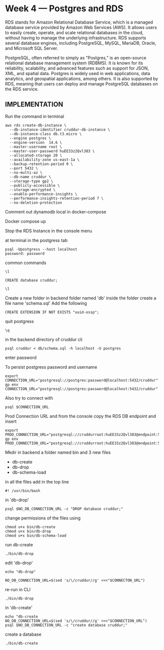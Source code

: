 # Week 4 — Postgres and RDS

RDS stands for Amazon Relational Database Service, which is a managed database service provided by Amazon Web Services (AWS). It allows users to easily create, operate, and scale relational databases in the cloud, without having to manage the underlying infrastructure. RDS supports several database engines, including PostgreSQL, MySQL, MariaDB, Oracle, and Microsoft SQL Server.

PostgreSQL, often referred to simply as "Postgres," is an open-source relational database management system (RDBMS). It is known for its reliability, scalability, and advanced features such as support for JSON, XML, and spatial data. Postgres is widely used in web applications, data analytics, and geospatial applications, among others. It is also supported by RDS, meaning that users can deploy and manage PostgreSQL databases on the RDS service.

## IMPLEMENTATION

Run the command in terminal

```
aws rds create-db-instance \
  --db-instance-identifier cruddur-db-instance \
  --db-instance-class db.t3.micro \
  --engine postgres \
  --engine-version  14.6 \
  --master-username root \
  --master-user-password huEE33z2Qvl383 \
  --allocated-storage 20 \
  --availability-zone us-east-1a \
  --backup-retention-period 0 \
  --port 5432 \
  --no-multi-az \
  --db-name cruddur \
  --storage-type gp2 \
  --publicly-accessible \
  --storage-encrypted \
  --enable-performance-insights \
  --performance-insights-retention-period 7 \
  --no-deletion-protection
```
Comment out dynamodb local in docker-compose

Docker compose up

Stop the RDS Instance in the console menu

at terminal in the postgress tab

```
psql -Upostgress --host localhost
password: password

```
 common commands
 
```
\l

CREATE database cruddur;

\l

```

Create a new folder in backend folder named 'db' inside the folder create a file name 'schema.sql'
Add the following

```
CREATE EXTENSION IF NOT EXISTS "uuid-ossp";
```

quit postgress

```
\q
```

in the backend directory of cruddur cli

```
psql cruddur < db/schema.sql -h localhost -U postgres
```
enter password

To persist postgress password and username

```
export CONNECTION_URL="postgresql://postgres:password@localhost:5432/cruddur"
gp env CONNECTION_URL="postgresql://postgres:password@localhost:5432/cruddur"
```
Also try to connect with

```
psql $CONNECTION_URL
```

Prod Connection URL and from the console copy the RDS DB endpoint and insert

```
export PROD_CONNECTION_URL="postgresql://cruddurroot:huEE33z2Qvl383@endpoint:5432/cruddur"
gp env PROD_CONNECTION_URL="postgresql://cruddurroot:huEE33z2Qvl383@endpoint:5432/cruddur"
```

Mkdir in backend a folder named bin and 3 new files
- db-create
- db-drop
- db-schema-load

in all the files add in the top line 

```
#! /usr/bin/bash
```

in 'db-drop'
```
psql $NO_DB_CONNECTION_URL -c "DROP database cruddur;"
```

change permissions of the files using
```
chmod u+x bin/db-create
chmod u+x bin/db-drop
chmod u+x bin/db-schema-load
```

run db-create
```
./bin/db-drop
```

edit 'db-drop'

```
echo "db-drop"

NO_DB_CONNECTION_URL=$(sed 's/\/cruddur//g' <<<"$CONNECTON_URL")

```
 re-run in CLI
 
```
./bin/db-drop
```

in 'db-create'

```
echo "db-create
NO_DB_CONNECTION_URL=$(sed 's/\/cruddur//g' <<<"$CONNECTION_URL")
psql $NO_DB_CONNECTION_URL -c "create database cruddur;"
```

create a database

```
./bin/db-create
```


